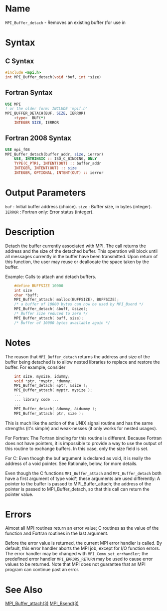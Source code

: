 # Name
`MPI_Buffer_detach` - Removes an existing buffer (for use in

# Syntax
## C Syntax
```c
#include <mpi.h>
int MPI_Buffer_detach(void *buf, int *size)
```

## Fortran Syntax
```fortran
USE MPI
! or the older form: INCLUDE 'mpif.h'
MPI_BUFFER_DETACH(BUF, SIZE, IERROR)
	<type>	BUF(*)
	INTEGER	SIZE, IERROR
```

## Fortran 2008 Syntax
```fortran
USE mpi_f08
MPI_Buffer_detach(buffer_addr, size, ierror)
	USE, INTRINSIC :: ISO_C_BINDING, ONLY 
	TYPE(C_PTR), INTENT(OUT) :: buffer_addr
	INTEGER, INTENT(OUT) :: size
	INTEGER, OPTIONAL, INTENT(OUT) :: ierror
```

# Output Parameters
`buf` : Initial buffer address (choice).
`size` : Buffer size, in bytes (integer).
`IERROR` : Fortran only: Error status (integer).

# Description

Detach the buffer currently associated with MPI. The call returns the
address and the size of the detached buffer. This operation will block
until all messages currently in the buffer have been transmitted. Upon
return of this function, the user may reuse or deallocate the space
taken by the buffer.

Example: Calls to attach and detach buffers.
```c
    #define BUFFSIZE 10000
    int size
    char *buff;
    MPI_Buffer_attach( malloc(BUFFSIZE), BUFFSIZE);
    /* a buffer of 10000 bytes can now be used by MPI_Bsend */
    MPI_Buffer_detach( &buff, &size);
    /* Buffer size reduced to zero */
    MPI_Buffer_attach( buff, size);
    /* Buffer of 10000 bytes available again */

```

# Notes
The  reason  that  `MPI_Buffer_detach`  returns the address and size of 
the buffer being detached is to allow nested libraries to replace and 
restore the buffer. For example, consider
```c
    int size, mysize, idummy;
    void *ptr, *myptr, *dummy;
    MPI_Buffer_detach( &ptr, &size );
    MPI_Buffer_attach( myptr, mysize );
    ...
    ... library code ...
    ...
    MPI_Buffer_detach( &dummy, &idummy );
    MPI_Buffer_attach( ptr, size );
```
This is much like the action of the UNIX signal routine and has the 
same strengths (it's simple) and  weak‐nesses (it only works for 
nested usages).

For Fortran: The Fortran binding for this routine is different.
Because Fortran does not have pointers, it is impossible to provide 
a way to use the output of this routine to exchange buffers. In this
case, only the size field is set.

For C: Even though the buf argument is declared as void, it is really
the address of a void pointer. See Rationale, below, for more details.

Even though the C functions `MPI_Buffer_attach` and `MPI_Buffer_detach` 
both have  a  first  argument  of  type void*,  these  arguments are
used differently: A pointer to the buffer is passed to MPI_Buffer_attach; 
the address of the pointer is passed to MPI_Buffer_detach, so that this 
call can return the pointer value.

# Errors

Almost all MPI routines return an error value; C routines as the value
of the function and Fortran routines in the last argument.

Before the error value is returned, the current MPI error handler is
called. By default, this error handler aborts the MPI job, except for
I/O function errors. The error handler may be changed with
`MPI_Comm_set_errhandler`; the predefined error handler `MPI_ERRORS_RETURN`
may be used to cause error values to be returned. Note that MPI does not
guarantee that an MPI program can continue past an error.


# See Also

[MPI_Buffer_attach(3)](MPI_Buffer_attach.html)
[MPI_Bsend(3)](MPI_Bsend.html)

